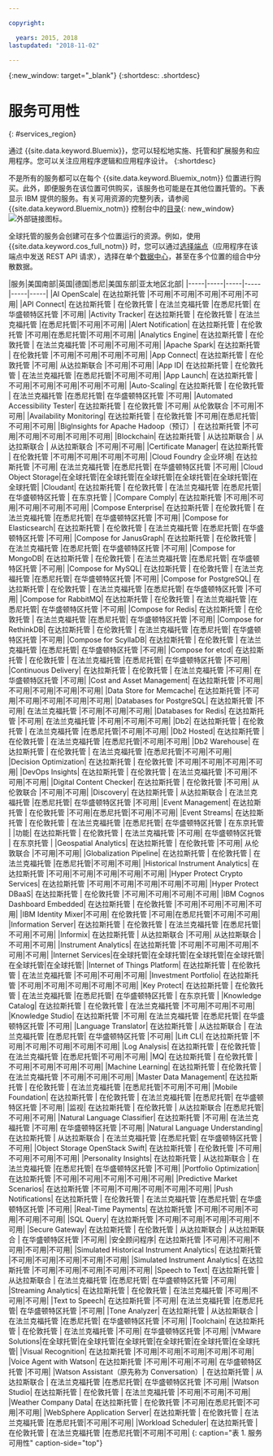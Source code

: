 ```yaml
---

copyright:

  years: 2015, 2018
lastupdated: "2018-11-02"

---
```

{:new_window: target="_blank"}
{:shortdesc: .shortdesc}


# 服务可用性
{: #services_region}

通过 {{site.data.keyword.Bluemix}}，您可以轻松地实施、托管和扩展服务和应用程序。您可以关注应用程序逻辑和应用程序设计。
{:shortdesc}

不是所有的服务都可以在每个 {{site.data.keyword.Bluemix_notm}} 位置进行购买。此外，即便服务在该位置可供购买，该服务也可能是在其他位置托管的。下表显示 IBM 提供的服务。有关可用资源的完整列表，请参阅 {{site.data.keyword.Bluemix_notm}} 控制台中的[目录](https://console.bluemix.net/catalog/){: new_window} ![外部链接图标](../icons/launch-glyph.svg "外部链接图标")。 

全球托管的服务会创建可在多个位置运行的资源。例如，使用 {{site.data.keyword.cos_full_notm}} 时，您可以通过[选择端点](https://console.bluemix.net/docs/services/cloud-object-storage/basics/endpoints.html#select-regions-and-endpoints)（应用程序在该端点中发送 REST API 请求），选择在单个[数据中心](/docs/overview/data-centers.html)，甚至在多个位置的组合中分散数据。

<!-- Do not manually change the table or add content after the table. -->
<!-- Everything after the second line of the table will be deleted. -->
<!-- Also, do not change the number of dashes in the second line. -->
<!-- Ping @natimpe for details. -->

|服务|美国南部|英国|德国|悉尼|美国东部|亚太地区北部|
|-----|-----|-----|-----|-----|-----|
|AI OpenScale| 在达拉斯托管 |不可用|不可用|不可用|不可用|不可用| 
|API Connect| 在达拉斯托管 | 在伦敦托管 | 在法兰克福托管 |在悉尼托管| 在华盛顿特区托管 |不可用| 
|Activity Tracker| 在达拉斯托管 | 在伦敦托管 | 在法兰克福托管 |在悉尼托管|不可用|不可用| 
|Alert Notification| 在达拉斯托管 | 在伦敦托管 |不可用|在悉尼托管|不可用|不可用| 
|Analytics Engine| 在达拉斯托管 | 在伦敦托管 | 在法兰克福托管 |不可用|不可用|不可用| 
|Apache Spark| 在达拉斯托管 | 在伦敦托管 |不可用|不可用|不可用|不可用| 
|App Connect| 在达拉斯托管 | 在伦敦托管 |不可用| 从达拉斯联合 |不可用|不可用| 
|App ID| 在达拉斯托管 | 在伦敦托管 | 在法兰克福托管 |在悉尼托管|不可用|不可用| 
|App Launch| 在达拉斯托管 |不可用|不可用|不可用|不可用|不可用| 
|Auto-Scaling| 在达拉斯托管 | 在伦敦托管 | 在法兰克福托管 |在悉尼托管| 在华盛顿特区托管 |不可用| 
|Automated Accessibility Tester| 在达拉斯托管 | 在伦敦托管 |不可用| 从伦敦联合 |不可用|不可用| 
|Availability Monitoring| 在达拉斯托管 | 在伦敦托管 |不可用|在悉尼托管|不可用|不可用| 
|BigInsights for Apache Hadoop（预订）| 在达拉斯托管 |不可用|不可用|不可用|不可用|不可用| 
|Blockchain| 在达拉斯托管 | 从达拉斯联合 | 从达拉斯联合 | 从达拉斯联合 |不可用|不可用| 
|Certificate Manager| 在达拉斯托管 | 在伦敦托管 |不可用|不可用|不可用|不可用| 
|Cloud Foundry 企业环境| 在达拉斯托管 |不可用| 在法兰克福托管 |在悉尼托管| 在华盛顿特区托管 |不可用| 
|Cloud Object Storage|在全球托管|在全球托管|在全球托管|在全球托管|在全球托管|在全球托管| 
|Cloudant| 在达拉斯托管 | 在伦敦托管 | 在法兰克福托管 |在悉尼托管| 在华盛顿特区托管 | 在东京托管 | 
|Compare Comply| 在达拉斯托管 |不可用|不可用|不可用|不可用|不可用| 
|Compose Enterprise| 在达拉斯托管 | 在伦敦托管 | 在法兰克福托管 |在悉尼托管| 在华盛顿特区托管 |不可用| 
|Compose for Elasticsearch| 在达拉斯托管 | 在伦敦托管 | 在法兰克福托管 |在悉尼托管| 在华盛顿特区托管 |不可用| 
|Compose for JanusGraph| 在达拉斯托管 | 在伦敦托管 | 在法兰克福托管 |在悉尼托管| 在华盛顿特区托管 |不可用| 
|Compose for MongoDB| 在达拉斯托管 | 在伦敦托管 | 在法兰克福托管 |在悉尼托管| 在华盛顿特区托管 |不可用| 
|Compose for MySQL| 在达拉斯托管 | 在伦敦托管 | 在法兰克福托管 |在悉尼托管| 在华盛顿特区托管 |不可用| 
|Compose for PostgreSQL| 在达拉斯托管 | 在伦敦托管 | 在法兰克福托管 |在悉尼托管| 在华盛顿特区托管 |不可用| 
|Compose for RabbitMQ| 在达拉斯托管 | 在伦敦托管 | 在法兰克福托管 |在悉尼托管| 在华盛顿特区托管 |不可用| 
|Compose for Redis| 在达拉斯托管 | 在伦敦托管 | 在法兰克福托管 |在悉尼托管| 在华盛顿特区托管 |不可用| 
|Compose for RethinkDB| 在达拉斯托管 | 在伦敦托管 | 在法兰克福托管 |在悉尼托管| 在华盛顿特区托管 |不可用| 
|Compose for ScyllaDB| 在达拉斯托管 | 在伦敦托管 | 在法兰克福托管 |在悉尼托管| 在华盛顿特区托管 |不可用| 
|Compose for etcd| 在达拉斯托管 | 在伦敦托管 | 在法兰克福托管 |在悉尼托管| 在华盛顿特区托管 |不可用| 
|Continuous Delivery| 在达拉斯托管 | 在伦敦托管 | 在法兰克福托管 |不可用| 在华盛顿特区托管 |不可用| 
|Cost and Asset Management| 在达拉斯托管 |不可用|不可用|不可用|不可用|不可用| 
|Data Store for Memcache| 在达拉斯托管 |不可用|不可用|不可用|不可用|不可用| 
|Databases for PostgreSQL| 在达拉斯托管 |不可用| 在法兰克福托管 |不可用|不可用|不可用| 
|Databases for Redis| 在达拉斯托管 |不可用| 在法兰克福托管 |不可用|不可用|不可用| 
|Db2| 在达拉斯托管 | 在伦敦托管 | 在法兰克福托管 |在悉尼托管|不可用|不可用| 
|Db2 Hosted| 在达拉斯托管 | 在伦敦托管 | 在法兰克福托管 |在悉尼托管|不可用|不可用| 
|Db2 Warehouse| 在达拉斯托管 | 在伦敦托管 | 在法兰克福托管 |在悉尼托管|不可用|不可用| 
|Decision Optimization| 在达拉斯托管 | 在伦敦托管 |不可用|不可用|不可用|不可用| 
|DevOps Insights| 在达拉斯托管 | 在伦敦托管 | 在法兰克福托管 |不可用|不可用|不可用| 
|Digital Content Checker| 在达拉斯托管 | 在伦敦托管 |不可用| 从伦敦联合 |不可用|不可用| 
|Discovery| 在达拉斯托管 | 从达拉斯联合 | 在法兰克福托管 |在悉尼托管| 在华盛顿特区托管 |不可用| 
|Event Management| 在达拉斯托管 | 在伦敦托管 |不可用|在悉尼托管|不可用|不可用| 
|Event Streams| 在达拉斯托管 | 在伦敦托管 | 在法兰克福托管 |在悉尼托管| 在华盛顿特区托管 | 在东京托管 | 
|功能| 在达拉斯托管 | 在伦敦托管 | 在法兰克福托管 |不可用| 在华盛顿特区托管 | 在东京托管 | 
|Geospatial Analytics| 在达拉斯托管 | 在伦敦托管 |不可用| 从伦敦联合 |不可用|不可用| 
|Globalization Pipeline| 在达拉斯托管 | 在伦敦托管 | 在法兰克福托管 |在悉尼托管|不可用|不可用| 
|Historical Instrument Analytics| 在达拉斯托管 |不可用|不可用|不可用|不可用|不可用| 
|Hyper Protect Crypto Services| 在达拉斯托管 |不可用|不可用|不可用|不可用|不可用| 
|Hyper Protect DBaaS| 在达拉斯托管 | 在伦敦托管 |不可用|不可用|不可用|不可用| 
|IBM Cognos Dashboard Embedded| 在达拉斯托管 | 在伦敦托管 |不可用|不可用|不可用|不可用| 
|IBM Identity Mixer|不可用| 在伦敦托管 |不可用|在悉尼托管|不可用|不可用| 
|Information Server| 在达拉斯托管 | 在伦敦托管 | 在法兰克福托管 |在悉尼托管|不可用|不可用| 
|Informix| 在达拉斯托管 | 从达拉斯联合 |不可用| 从达拉斯联合 |不可用|不可用| 
|Instrument Analytics| 在达拉斯托管 |不可用|不可用|不可用|不可用|不可用| 
|Internet Services|在全球托管|在全球托管|在全球托管|在全球托管|在全球托管|在全球托管| 
|Internet of Things Platform| 在达拉斯托管 | 在伦敦托管 | 在法兰克福托管 |不可用|不可用|不可用| 
|Investment Portfolio| 在达拉斯托管 |不可用|不可用|不可用|不可用|不可用| 
|Key Protect| 在达拉斯托管 | 在伦敦托管 | 在法兰克福托管 |在悉尼托管| 在华盛顿特区托管 | 在东京托管 | 
|Knowledge Catalog| 在达拉斯托管 | 在伦敦托管 | 在法兰克福托管 |不可用|不可用|不可用| 
|Knowledge Studio| 在达拉斯托管 |不可用| 在法兰克福托管 |在悉尼托管| 在华盛顿特区托管 |不可用| 
|Language Translator| 在达拉斯托管 | 从达拉斯联合 | 在法兰克福托管 |在悉尼托管| 在华盛顿特区托管 |不可用| 
|Lift CLI| 在达拉斯托管 |不可用|不可用|不可用|不可用|不可用| 
|Log Analysis| 在达拉斯托管 | 在伦敦托管 | 在法兰克福托管 |在悉尼托管|不可用|不可用| 
|MQ| 在达拉斯托管 | 在伦敦托管 |不可用|不可用|不可用|不可用| 
|Machine Learning| 在达拉斯托管 | 在伦敦托管 | 在法兰克福托管 |不可用|不可用|不可用| 
|Master Data Management| 在达拉斯托管 | 在伦敦托管 | 在法兰克福托管 |在悉尼托管|不可用|不可用| 
|Mobile Foundation| 在达拉斯托管 | 在伦敦托管 | 在法兰克福托管 |在悉尼托管| 在华盛顿特区托管 |不可用| 
|监视| 在达拉斯托管 | 在伦敦托管 | 从达拉斯联合 |在悉尼托管|不可用|不可用| 
|Natural Language Classifier| 在达拉斯托管 |不可用| 在法兰克福托管 |不可用| 在华盛顿特区托管 |不可用| 
|Natural Language Understanding| 在达拉斯托管 | 从达拉斯联合 | 在法兰克福托管 |在悉尼托管| 在华盛顿特区托管 |不可用| 
|Object Storage OpenStack Swift| 在达拉斯托管 | 在伦敦托管 |不可用|不可用|不可用|不可用| 
|Personality Insights| 在达拉斯托管 | 从达拉斯联合 | 在法兰克福托管 |在悉尼托管| 在华盛顿特区托管 |不可用| 
|Portfolio Optimization| 在达拉斯托管 |不可用|不可用|不可用|不可用|不可用| 
|Predictive Market Scenarios| 在达拉斯托管 |不可用|不可用|不可用|不可用|不可用| 
|Push Notifications| 在达拉斯托管 | 在伦敦托管 | 在法兰克福托管 |在悉尼托管| 在华盛顿特区托管 |不可用| 
|Real-Time Payments| 在达拉斯托管 |不可用|不可用|不可用|不可用|不可用| 
|SQL Query| 在达拉斯托管 |不可用|不可用|不可用|不可用|不可用| 
|Secure Gateway| 在达拉斯托管 | 在伦敦托管 | 从达拉斯联合 | 从达拉斯联合 | 在华盛顿特区托管 |不可用| 
|安全顾问程序| 在达拉斯托管 |不可用|不可用|不可用|不可用|不可用| 
|Simulated Historical Instrument Analytics| 在达拉斯托管 |不可用|不可用|不可用|不可用|不可用| 
|Simulated Instrument Analytics| 在达拉斯托管 |不可用|不可用|不可用|不可用|不可用| 
|Speech to Text| 在达拉斯托管 | 从达拉斯联合 | 在法兰克福托管 |在悉尼托管| 在华盛顿特区托管 |不可用| 
|Streaming Analytics| 在达拉斯托管 | 在伦敦托管 | 在法兰克福托管 |不可用|不可用|不可用| 
|Text to Speech| 在达拉斯托管 |不可用| 在法兰克福托管 |在悉尼托管| 在华盛顿特区托管 |不可用| 
|Tone Analyzer| 在达拉斯托管 | 从达拉斯联合 | 在法兰克福托管 |在悉尼托管| 在华盛顿特区托管 |不可用| 
|Toolchain| 在达拉斯托管 | 在伦敦托管 | 在法兰克福托管 |不可用| 在华盛顿特区托管 |不可用| 
|VMware Solutions|在全球托管|在全球托管|在全球托管|在全球托管|在全球托管|在全球托管| 
|Visual Recognition| 在达拉斯托管 |不可用|不可用|不可用|不可用|不可用| 
|Voice Agent with Watson| 在达拉斯托管 |不可用|不可用|不可用| 在华盛顿特区托管 |不可用| 
|Watson Assistant（原先称为 Conversation）| 在达拉斯托管 | 从达拉斯联合 | 在法兰克福托管 |在悉尼托管| 在华盛顿特区托管 |不可用| 
|Watson Studio| 在达拉斯托管 | 在伦敦托管 | 在法兰克福托管 |不可用|不可用|不可用| 
|Weather Company Data| 在达拉斯托管 | 在伦敦托管 |不可用|在悉尼托管|不可用|不可用| 
|WebSphere Application Server| 在达拉斯托管 | 在伦敦托管 | 在法兰克福托管 |在悉尼托管|不可用|不可用| 
|Workload Scheduler| 在达拉斯托管 | 在伦敦托管 | 在法兰克福托管 |在悉尼托管|不可用|不可用| 
 {: caption="表 1. 服务可用性" caption-side="top"}
